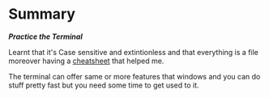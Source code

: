 # Summary

**_Practice the Terminal_**

Learnt that it's Case sensitive and extintionless and that everything is a file moreover having a [cheatsheet](https://github.com/h4mz411y/reading-notes/blob/main/Prep%20Practice%20in%20the%20Terminal/CHEATSHEET.md) that helped me.

The terminal can offer same or more features that windows and you can do stuff pretty fast but you need some time to get used to it.
